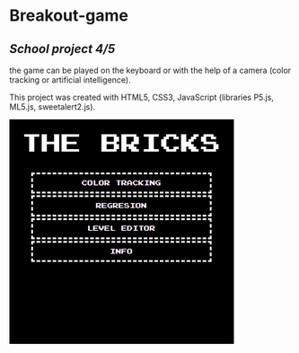 # Breakout-game
## _School project 4/5_
the game can be played on the keyboard or with the help of a camera (color tracking or artificial intelligence).

This project was created with HTML5, CSS3, JavaScript (libraries P5.js, ML5.js, sweetalert2.js).

![UPN](images/breakout.png)
